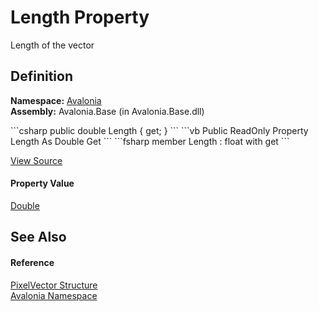 # Length Property


Length of the vector



## Definition
**Namespace:** <a href="N_Avalonia">Avalonia</a>  
**Assembly:** Avalonia.Base (in Avalonia.Base.dll)

<Tabs groupId="api-code-preview">
<TabItem value="csharp" label="C#">
```csharp
public double Length { get; }
```
</TabItem>
<TabItem value="vb" label="VB">
```vb
Public ReadOnly Property Length As Double
	Get
```
</TabItem>
<TabItem value="fsharp" label="F#">
```fsharp
member Length : float with get
```
</TabItem>
</Tabs>



<a href="https://github.com/AvaloniaUI/Avalonia/tree/master/src/Avalonia.Base/PixelVector.cs#L88" title="View the source code">View Source</a>



#### Property Value
<a href="https://learn.microsoft.com/dotnet/api/system.double" target="_blank" rel="noopener noreferrer">Double</a>

## See Also


#### Reference
<a href="T_Avalonia_PixelVector">PixelVector Structure</a>  
<a href="N_Avalonia">Avalonia Namespace</a>  

